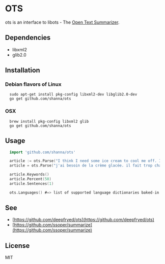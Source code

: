 # OTS

ots is an interface to libots - The [Open Text Summarizer](http://libots.sourceforge.net/).

## Dependencies

  * libxml2
  * glib2.0

## Installation

### Debian flavors of Linux

```
  sudo apt-get install pkg-config libxml2-dev libglib2.0-dev
  go get github.com/shanna/ots
```

### OSX

```
  brew install pkg-config libxml2 glib
  go get github.com/shanna/ots
```

## Usage

```go
  import 'github.com/shanna/ots'

  article := ots.Parse("I think I need some ice cream to cool me off. It is too hot down under", "en")
  article = ots.Parse("j'ai besoin de la crème glacée. il fait trop chaud en australie.", "fr")

  article.Keywords()
  article.Percent(50)
  article.Sentences(1)

  ots.Languages() #=> list of supported language dictionaries baked-in to libots
```

## See

  * [https://github.com/deepfryed/ots](https://github.com/deepfryed/ots)
  * [https://github.com/ssoper/summarize](https://github.com/ssoper/summarize)

## License

MIT

